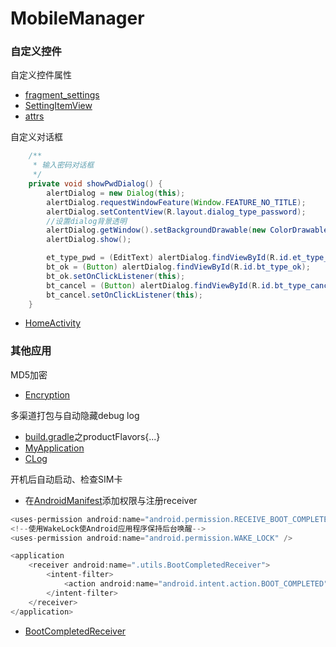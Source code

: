 # MobileManager

### 自定义控件
自定义控件属性      
  - [fragment_settings]
  - [SettingItemView]
  - [attrs]     

自定义对话框
```JAVA
    /**
     * 输入密码对话框
     */
    private void showPwdDialog() {
        alertDialog = new Dialog(this);
        alertDialog.requestWindowFeature(Window.FEATURE_NO_TITLE);
        alertDialog.setContentView(R.layout.dialog_type_password);
        //设置dialog背景透明
        alertDialog.getWindow().setBackgroundDrawable(new ColorDrawable(Color.TRANSPARENT));
        alertDialog.show();

        et_type_pwd = (EditText) alertDialog.findViewById(R.id.et_type_pwd);
        bt_ok = (Button) alertDialog.findViewById(R.id.bt_type_ok);
        bt_ok.setOnClickListener(this);
        bt_cancel = (Button) alertDialog.findViewById(R.id.bt_type_cancel);
        bt_cancel.setOnClickListener(this);
    }
```
  - [HomeActivity]
 

### 其他应用
MD5加密
  - [Encryption]

多渠道打包与自动隐藏debug log
  - [build.gradle]之productFlavors{...}
  - [MyApplication]
  - [CLog]

开机后自动启动、检查SIM卡       
  - 在[AndroidManifest]添加权限与注册receiver
```JAVA
<uses-permission android:name="android.permission.RECEIVE_BOOT_COMPLETED" />
<!--使用WakeLock使Android应用程序保持后台唤醒-->
<uses-permission android:name="android.permission.WAKE_LOCK" />

<application
    <receiver android:name=".utils.BootCompletedReceiver">
        <intent-filter>
            <action android:name="android.intent.action.BOOT_COMPLETED" />
        </intent-filter>
    </receiver>
</application>
```
  - [BootCompletedReceiver]


  




   [SettingItemView]: <https://github.com/Catherine22/MobileManager/blob/master/app/src/main/java/com/itheima/mobilesafe/ui/SettingItemView.java>
   [fragment_settings]: <https://github.com/Catherine22/MobileManager/blob/master/app/src/main/res/layout/fragment_settings.xml>
   [attrs]: <https://github.com/Catherine22/MobileManager/blob/master/app/src/main/res/values/attrs.xml>
   [HomeActivity]: <https://github.com/Catherine22/MobileManager/blob/master/app/src/main/java/com/itheima/mobilesafe/HomeActivity.java>
   [Encryption]: <https://github.com/Catherine22/MobileManager/blob/master/app/src/main/java/com/itheima/mobilesafe/utils/Encryption.java>
   [build.gradle]: <https://github.com/Catherine22/MobileManager/blob/master/app/build.gradle>
   [AndroidManifest]: <https://github.com/Catherine22/MobileManager/blob/master/app/src/main/AndroidManifest.xml>
   [MyApplication]: <https://github.com/Catherine22/MobileManager/blob/master/app/src/main/java/com/itheima/mobilesafe/MyApplication.java>
   [CLog]: <https://github.com/Catherine22/MobileManager/blob/master/app/src/main/java/com/itheima/mobilesafe/utils/CLog.java>
   [BootCompletedReceiver]: <https://github.com/Catherine22/MobileManager/blob/master/app/src/main/java/com/itheima/mobilesafe/utils/BootCompletedReceiver.java>